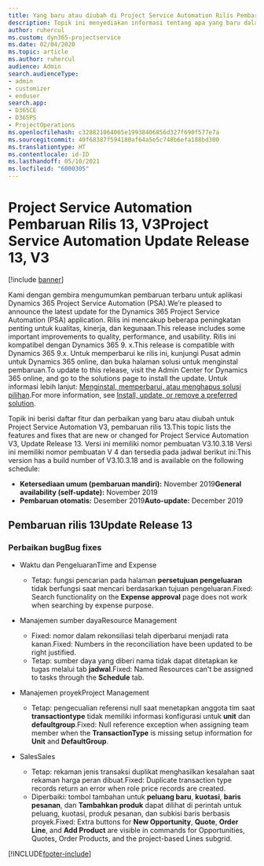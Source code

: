 ```yaml
---
title: Yang baru atau diubah di Project Service Automation Rilis Pembaruan 13, V3
description: Topik ini menyediakan informasi tentang apa yang baru dalam Project Service Automation Rilis Pembaruan 13, V3.
author: ruhercul
ms.custom: dyn365-projectservice
ms.date: 02/04/2020
ms.topic: article
ms.author: ruhercul
audience: Admin
search.audienceType:
- admin
- customizer
- enduser
search.app:
- D365CE
- D365PS
- ProjectOperations
ms.openlocfilehash: c328821064065e19938406856d327f690f577e7a
ms.sourcegitcommit: 40f68387f594180af64a5e5c748b6efa188bd300
ms.translationtype: HT
ms.contentlocale: id-ID
ms.lasthandoff: 05/10/2021
ms.locfileid: "6000305"
---
```

# <a name="project-service-automation-update-release-13-v3"></a><span data-ttu-id="848ab-103">Project Service Automation Pembaruan Rilis 13, V3</span><span class="sxs-lookup"><span data-stu-id="848ab-103">Project Service Automation Update Release 13, V3</span></span>

[!include [banner](../includes/psa-now-project-operations.md)]

<span data-ttu-id="848ab-104">Kami dengan gembira mengumumkan pembaruan terbaru untuk aplikasi Dynamics 365 Project Service Automation (PSA).</span><span class="sxs-lookup"><span data-stu-id="848ab-104">We’re pleased to announce the latest update for the Dynamics 365 Project Service Automation (PSA) application.</span></span> <span data-ttu-id="848ab-105">Rilis ini mencakup beberapa peningkatan penting untuk kualitas, kinerja, dan kegunaan.</span><span class="sxs-lookup"><span data-stu-id="848ab-105">This release includes some important improvements to quality, performance, and usability.</span></span> <span data-ttu-id="848ab-106">Rilis ini kompatibel dengan Dynamics 365 9. x.</span><span class="sxs-lookup"><span data-stu-id="848ab-106">This release is compatible with Dynamics 365 9.x.</span></span> <span data-ttu-id="848ab-107">Untuk memperbarui ke rilis ini, kunjungi Pusat admin untuk Dynamics 365 online, dan buka halaman solusi untuk menginstal pembaruan.</span><span class="sxs-lookup"><span data-stu-id="848ab-107">To update to this release, visit the Admin Center for Dynamics 365 online, and go to the solutions page to install the update.</span></span> <span data-ttu-id="848ab-108">Untuk informasi lebih lanjut: [Menginstal, memperbarui, atau menghapus solusi pilihan](/power-platform/admin/install-remove-preferred-solution).</span><span class="sxs-lookup"><span data-stu-id="848ab-108">For more information, see [Install, update, or remove a preferred solution](/power-platform/admin/install-remove-preferred-solution).</span></span>

<span data-ttu-id="848ab-109">Topik ini berisi daftar fitur dan perbaikan yang baru atau diubah untuk Project Service Automation V3, pembaruan rilis 13.</span><span class="sxs-lookup"><span data-stu-id="848ab-109">This topic lists the features and fixes that are new or changed for Project Service Automation V3, Update Release 13.</span></span> <span data-ttu-id="848ab-110">Versi ini memiliki nomor pembuatan V3.10.3.18 Versi ini memiliki nomor pembuatan V 4 dan tersedia pada jadwal berikut ini:</span><span class="sxs-lookup"><span data-stu-id="848ab-110">This version has a build number of V3.10.3.18 and is available on the following schedule:</span></span>

- <span data-ttu-id="848ab-111">**Ketersediaan umum (pembaruan mandiri):** November 2019</span><span class="sxs-lookup"><span data-stu-id="848ab-111">**General availability (self-update):** November 2019</span></span>
- <span data-ttu-id="848ab-112">**Pembaruan otomatis:** Desember 2019</span><span class="sxs-lookup"><span data-stu-id="848ab-112">**Auto-update:** December 2019</span></span>


## <a name="update-release-13"></a><span data-ttu-id="848ab-113">Pembaruan rilis 13</span><span class="sxs-lookup"><span data-stu-id="848ab-113">Update Release 13</span></span> 

### <a name="bug-fixes"></a><span data-ttu-id="848ab-114">Perbaikan bug</span><span class="sxs-lookup"><span data-stu-id="848ab-114">Bug fixes</span></span>

- <span data-ttu-id="848ab-115">Waktu dan Pengeluaran</span><span class="sxs-lookup"><span data-stu-id="848ab-115">Time and Expense</span></span>

     - <span data-ttu-id="848ab-116">Tetap: fungsi pencarian pada halaman **persetujuan pengeluaran** tidak berfungsi saat mencari berdasarkan tujuan pengeluaran.</span><span class="sxs-lookup"><span data-stu-id="848ab-116">Fixed: Search functionality on the **Expense approval** page does not work when searching by expense purpose.</span></span>

- <span data-ttu-id="848ab-117">Manajemen sumber daya</span><span class="sxs-lookup"><span data-stu-id="848ab-117">Resource Management</span></span>

     - <span data-ttu-id="848ab-118">Fixed: nomor dalam rekonsiliasi telah diperbarui menjadi rata kanan.</span><span class="sxs-lookup"><span data-stu-id="848ab-118">Fixed: Numbers in the reconciliation have been updated to be right justified.</span></span>
     - <span data-ttu-id="848ab-119">Tetap: sumber daya yang diberi nama tidak dapat ditetapkan ke tugas melalui tab **jadwal**.</span><span class="sxs-lookup"><span data-stu-id="848ab-119">Fixed: Named Resources can't be assigned to tasks through the **Schedule** tab.</span></span>

- <span data-ttu-id="848ab-120">Manajemen proyek</span><span class="sxs-lookup"><span data-stu-id="848ab-120">Project Management</span></span>

     - <span data-ttu-id="848ab-121">Tetap: pengecualian referensi null saat menetapkan anggota tim saat **transactiontype** tidak memiliki informasi konfigurasi untuk **unit** dan **defaultgroup**.</span><span class="sxs-lookup"><span data-stu-id="848ab-121">Fixed: Null reference exception when assigning team member when the **TransactionType** is missing setup information for **Unit** and **DefaultGroup**.</span></span>

- <span data-ttu-id="848ab-122">Sales</span><span class="sxs-lookup"><span data-stu-id="848ab-122">Sales</span></span>

     - <span data-ttu-id="848ab-123">Tetap: rekaman jenis transaksi duplikat menghasilkan kesalahan saat rekaman harga peran dibuat.</span><span class="sxs-lookup"><span data-stu-id="848ab-123">Fixed: Duplicate transaction type records return an error when role price records are created.</span></span>
     - <span data-ttu-id="848ab-124">Diperbaiki: tombol tambahan untuk **peluang baru**, **kuotasi**, **baris pesanan**, dan **Tambahkan produk** dapat dilihat di perintah untuk peluang, kuotasi, produk pesanan, dan subkisi baris berbasis proyek.</span><span class="sxs-lookup"><span data-stu-id="848ab-124">Fixed: Extra buttons for **New Opportunity**, **Quote**, **Order Line**, and **Add Product** are visible in commands for Opportunities, Quotes, Order Products, and the project-based Lines subgrid.</span></span>




[!INCLUDE[footer-include](../includes/footer-banner.md)]